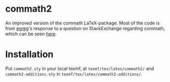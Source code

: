 # commath2
An improved version of the commath LaTeX-package.
Most of the code is from [egreg](http://tex.stackexchange.com/users/4427/egreg)'s response to a question on StackExchange regarding commath, which can be seen [here](http://tex.stackexchange.com/a/135985/31078).

# Installation
Put `commath2.sty` in your local texmf, at `texmf/tex/latex/commath2/` and `commath2-additions.sty` in `texmf/tex/latex/commath2-additions/`.
